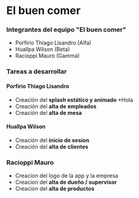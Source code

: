 # El buen comer

### Integrantes del equipo "El buen comer"
 - Porfirio Thiago Lisandro (Alfa)
 - Huallpa Wilson (Beta)
 - Racioppi Mauro (Gamma)

### Tareas a desarrollar

#### Porfirio Thiago Lisandro

 - Creación del **splash estático y animado**
     *Hola 
 - Creación del **alta de empleados**
 - Creación del **alta de mesa**


#### Huallpa Wilson

 - Creación del **inicio de sesion**
 - Creación del **alta de clientes**

### Racioppi Mauro

 - Creacion del logo de la app y la empresa
 - Creacion del **alta de dueño / supervisor**
 - Creacion del **alta de productos**
